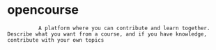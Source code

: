# opencourse
              A platform where you can contribute and learn together.   Describe what you want from a course, and if you have knowledge, contribute with your own topics

